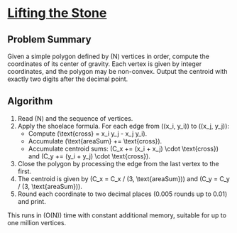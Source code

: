 # [Lifting the Stone](https://www.spoj.com/problems/STONE/)

## Problem Summary
Given a simple polygon defined by \(N\) vertices in order, compute the coordinates of its center of gravity. Each vertex is given by integer coordinates, and the polygon may be non-convex. Output the centroid with exactly two digits after the decimal point.

## Algorithm
1. Read \(N\) and the sequence of vertices.
2. Apply the shoelace formula. For each edge from \((x_i, y_i)\) to \((x_j, y_j)\):
   - Compute \(\text{cross} = x_i y_j - x_j y_i\).
   - Accumulate \(\text{areaSum} += \text{cross}\).
   - Accumulate centroid sums: \(C_x += (x_i + x_j) \cdot \text{cross}\) and \(C_y += (y_i + y_j) \cdot \text{cross}\).
3. Close the polygon by processing the edge from the last vertex to the first.
4. The centroid is given by \(C_x = C_x / (3\, \text{areaSum})\) and \(C_y = C_y / (3\, \text{areaSum})\).
5. Round each coordinate to two decimal places (0.005 rounds up to 0.01) and print.

This runs in \(O(N)\) time with constant additional memory, suitable for up to one million vertices.
